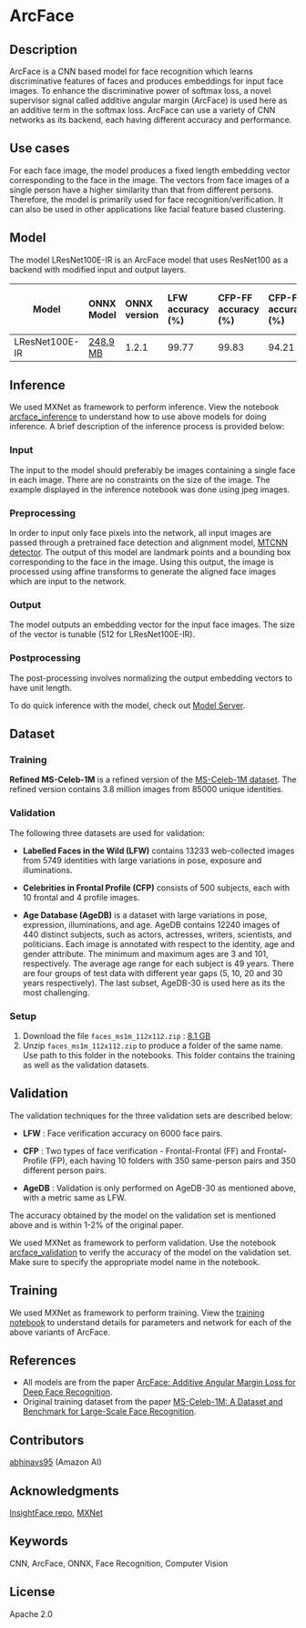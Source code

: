 # ArcFace

## Description
ArcFace is a CNN based model for face recognition which learns discriminative features of faces and produces embeddings for input face images. To enhance the discriminative power of softmax loss, a novel supervisor signal called additive angular margin (ArcFace) is used here as an additive term in the softmax loss. ArcFace can use a variety of CNN networks as its backend, each having different accuracy and performance. 

## Use cases
For each face image, the model produces a fixed length embedding vector corresponding to the face in the image. The vectors from face images of a single person have a higher similarity than that from different persons. Therefore, the model is primarily used for face recognition/verification. It can also be used in other applications like facial feature based clustering.

## Model
The model LResNet100E-IR is an ArcFace model that uses ResNet100 as a backend with modified input and output layers.

|Model        |ONNX Model  |ONNX version| LFW accuracy (%)|CFP-FF accuracy (%)|CFP-FP accuracy (%)|AgeDB-30 accuracy (%)|
|-------------|:--------------|:--------------|:--------------|:--------------|:--------------|:--------------|
|LResNet100E-IR|    [248.9 MB](https://s3.amazonaws.com/onnx-model-zoo/arcface/resnet100/resnet100.onnx)|    1.2.1  |99.77     | 99.83  |  94.21     | 97.87|

## Inference
We used MXNet as framework to perform inference. View the notebook [arcface_inference](arcface_inference.ipynb) to understand how to use above models for doing inference. A brief description of the inference process is provided below:

### Input 
The input to the model should preferably be images containing a single face in each image. There are no constraints on the size of the image. The example displayed in the inference notebook was done using jpeg images.

### Preprocessing
In order to input only face pixels into the network, all input images are passed through a pretrained face detection and alignment model, [MTCNN detector](https://kpzhang93.github.io/MTCNN_face_detection_alignment/index.html). The output of this model are landmark points and a bounding box corresponding to the face in the image. Using this output, the image is processed using affine transforms to generate the aligned face images which are input to the network.

### Output
The model outputs an embedding vector for the input face images. The size of the vector is tunable (512 for LResNet100E-IR).

### Postprocessing
The post-processing involves normalizing the output embedding vectors to have unit length.

To do quick inference with the model, check out [Model Server](https://github.com/awslabs/mxnet-model-server/blob/master/docs/model_zoo.md/#arcface-resnet100_onnx).

## Dataset
### Training 
**Refined MS-Celeb-1M** is a refined version of the [MS-Celeb-1M dataset](https://arxiv.org/abs/1607.08221). The refined version contains 3.8 million images from 85000 unique identities.

### Validation
The following three datasets are used for validation:
* **Labelled Faces in the Wild (LFW)** contains 13233 web-collected images from 5749 identities with large variations in pose, exposure and illuminations.

* **Celebrities in Frontal Profile (CFP)** consists of 500 subjects, each with 10 frontal and 4 profile images.

* **Age Database (AgeDB)** is a dataset with large variations in pose, expression, illuminations, and age. AgeDB contains 12240 images of 440 distinct subjects, such as actors, actresses, writers, scientists, and politicians.  Each image is annotated with respect to the identity, age and gender attribute. The minimum and maximum ages are 3 and 101, respectively. The average age range for each subject is 49 years. There are four groups of test data with different year gaps (5, 10, 20 and 30 years respectively). The last subset, AgeDB-30 is used here as its the most challenging.

### Setup
1. Download the file  `faces_ms1m_112x112.zip` : [8.1 GB](https://s3.amazonaws.com/onnx-model-zoo/arcface/dataset/faces_ms1m_112x112.zip)
2. Unzip `faces_ms1m_112x112.zip` to produce a folder of the same name. Use path to this folder in the notebooks. This folder contains the training as well as the validation datasets.

## Validation
The validation techniques for the three validation sets are described below:
* **LFW** : Face verification accuracy on 6000 face pairs.

* **CFP** : Two types of face verification - Frontal-Frontal (FF) and Frontal-Profile (FP), each having 10 folders with 350 same-person pairs and 350 different person pairs.

* **AgeDB** : Validation is only performed on AgeDB-30 as mentioned above, with a metric same as LFW.

The accuracy obtained by the model on the validation set is mentioned above and is within 1-2% of the original paper.

We used MXNet as framework to perform validation. Use the notebook [arcface_validation](arcface_validation.ipynb) to verify the accuracy of the model on the validation set. Make sure to specify the appropriate model name in the notebook.

## Training
We used MXNet as framework to perform training. View the [training notebook](train_arcface.ipynb) to understand details for parameters and network for each of the above variants of ArcFace.

## References
* All models are from the paper [ArcFace: Additive Angular Margin Loss for Deep Face Recognition](https://arxiv.org/abs/1801.07698).
* Original training dataset from the paper [MS-Celeb-1M: A Dataset and Benchmark for Large-Scale Face Recognition](https://arxiv.org/abs/1607.08221).

## Contributors
[abhinavs95](https://github.com/abhinavs95) (Amazon AI)

## Acknowledgments
[InsightFace repo](https://github.com/deepinsight/insightface), [MXNet](http://mxnet.incubator.apache.org)

## Keywords
CNN, ArcFace, ONNX, Face Recognition, Computer Vision

## License
Apache 2.0